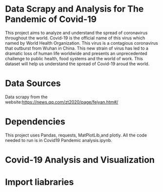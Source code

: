 # Data Scrapy and Analysis for The Pandemic of Covid-19
This project aims to analyze and understand the spread of coronavirus throughout the world. Covid-19 is the official name of this virus which named by World Health Organization.
This virus is a contagious coronavirus that outburst from Wuhan in China. This new strain of virus has led to a dramatic loss of human life worldwide and presents an unprecedented challenge to public health, food systems and the world of work. This dataset will help us understand the spread of Covid-19 aroud the world.
# Data Sources
Data scrapy from the website:https://news.qq.com/zt2020/page/feiyan.htm#/
# Dependencies
This project uses Pandas, requests, MatPlotLib,and plotly. All the code needed to run is in Covid19 Pandemic analysis.ipynb.
# Covid-19 Analysis and Visualization
# Import liabraries
